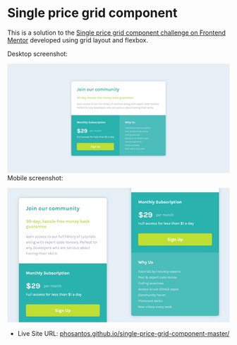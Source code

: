 # Single price grid component

This is a solution to the [Single price grid component challenge on Frontend Mentor](https://www.frontendmentor.io/challenges/single-price-grid-component-5ce41129d0ff452fec5abbbc) developed using grid layout and flexbox.

Desktop screenshot:

![Desktop screenshot for the Single price grid component coding challenge](./screenshots/screenshot-desktop.jpg)
Mobile screenshot:

![Mobile screenshot for the Single price grid component coding challenge](./screenshots/screenshot-mobile.jpg)

- Live Site URL: [phosantos.github.io/single-price-grid-component-master/](https://phosantos.github.io/single-price-grid-component-master/)
